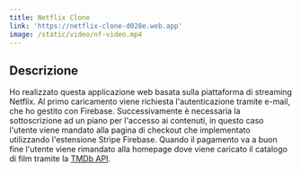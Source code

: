 ```yaml
---
title: Netflix Clone
link: 'https://netflix-clone-d028e.web.app'
image: /static/video/nf-video.mp4
---
```


## Descrizione

Ho realizzato questa applicazione web basata sulla piattaforma di streaming Netflix. Al primo caricamento viene richiesta l'autenticazione tramite e-mail, che ho gestito con Firebase. Successivamente è necessaria la sottoscrizione ad un piano per l'accesso ai contenuti, in questo caso l'utente viene mandato alla pagina di checkout che implementato utilizzando l'estensione Stripe Firebase. Quando il pagamento va a buon fine l'utente viene rimandato alla homepage dove viene caricato il catalogo di film tramite la [TMDb API](https://developer.themoviedb.org/reference/intro/getting-started "TMDb APi").
